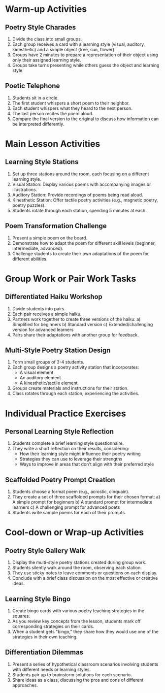 # Warm-up Activities

## Poetry Style Charades
1. Divide the class into small groups.
2. Each group receives a card with a learning style (visual, auditory, kinesthetic) and a simple object (tree, sun, flower).
3. Groups have 2 minutes to prepare a representation of their object using only their assigned learning style.
4. Groups take turns presenting while others guess the object and learning style.

## Poetic Telephone
1. Students sit in a circle.
2. The first student whispers a short poem to their neighbor.
3. Each student whispers what they heard to the next person.
4. The last person recites the poem aloud.
5. Compare the final version to the original to discuss how information can be interpreted differently.

# Main Lesson Activities

## Learning Style Stations
1. Set up three stations around the room, each focusing on a different learning style.
2. Visual Station: Display various poems with accompanying images or illustrations.
3. Auditory Station: Provide recordings of poems being read aloud.
4. Kinesthetic Station: Offer tactile poetry activities (e.g., magnetic poetry, poetry puzzles).
5. Students rotate through each station, spending 5 minutes at each.

## Poem Transformation Challenge
1. Present a simple poem on the board.
2. Demonstrate how to adapt the poem for different skill levels (beginner, intermediate, advanced).
3. Challenge students to create their own adaptations of the poem for different abilities.

# Group Work or Pair Work Tasks

## Differentiated Haiku Workshop
1. Divide students into pairs.
2. Each pair receives a simple haiku.
3. Partners work together to create three versions of the haiku:
   a) Simplified for beginners
   b) Standard version
   c) Extended/challenging version for advanced learners
4. Pairs share their adaptations with another group for feedback.

## Multi-Style Poetry Station Design
1. Form small groups of 3-4 students.
2. Each group designs a poetry activity station that incorporates:
   - A visual element
   - An auditory element
   - A kinesthetic/tactile element
3. Groups create materials and instructions for their station.
4. Class rotates through each station, experiencing the activities.

# Individual Practice Exercises

## Personal Learning Style Reflection
1. Students complete a brief learning style questionnaire.
2. They write a short reflection on their results, considering:
   - How their learning style might influence their poetry writing
   - Strategies they can use to leverage their strengths
   - Ways to improve in areas that don't align with their preferred style

## Scaffolded Poetry Prompt Creation
1. Students choose a format poem (e.g., acrostic, cinquain).
2. They create a set of three scaffolded prompts for their chosen format:
   a) A simple prompt for beginners
   b) A standard prompt for intermediate learners
   c) A challenging prompt for advanced poets
3. Students write sample poems for each of their prompts.

# Cool-down or Wrap-up Activities

## Poetry Style Gallery Walk
1. Display the multi-style poetry stations created during group work.
2. Students silently walk around the room, observing each station.
3. They use sticky notes to leave comments or questions on each display.
4. Conclude with a brief class discussion on the most effective or creative ideas.

## Learning Style Bingo
1. Create bingo cards with various poetry teaching strategies in the squares.
2. As you review key concepts from the lesson, students mark off corresponding strategies on their cards.
3. When a student gets "bingo," they share how they would use one of the strategies in their own teaching.

## Differentiation Dilemmas
1. Present a series of hypothetical classroom scenarios involving students with different needs or learning styles.
2. Students pair up to brainstorm solutions for each scenario.
3. Share ideas as a class, discussing the pros and cons of different approaches.
